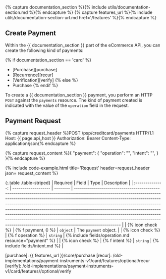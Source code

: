 {% capture documentation_section %}{% include utils/documentation-section.md %}{% endcapture %}
{% capture features_url %}{% include utils/documentation-section-url.md href='/features' %}{% endcapture %}

## Create Payment

Within the {{ documentation_section }} part of the eCommerce API, you can create
the following kind of payments:

{% if documentation_section == 'card' %}

*   [Purchase][purchase]
*   [Recurrence][recur]
*   [Verification][verify]
{% else %}
*   Purchase
{% endif %}

To create a {{ documentation_section }} payment, you perform an HTTP `POST`
against the `payments` resource. The kind of payment created is indicated with
the value of the `operation` field in the request.

## Payment Request

{% capture request_header %}POST /psp/creditcard/payments HTTP/1.1
Host: {{ page.api_host }}
Authorization: Bearer <AccessToken>
Content-Type: application/json{% endcapture %}

{% capture request_content %}{
    "payment": {
        "operation": "<operation>",
        "intent": "<intent>",
    }
}{% endcapture %}

{% include code-example.html
    title='Request'
    header=request_header
    json= request_content
    %}

{:.table .table-striped}
|     Required     | Field               | Type     | Description                                                                                                                                                                                                                                                                                                                                                                                                                                                                                                                                                                               |
| :--------------: | ------------------- | -------- | ----------------------------------------------------------------------------------------------------------------------------------------------------------------------------------------------------------------------------------------------------------------------------------------------------------------------------------------------------------------------------------------------------------------------------------------------------------------------------------------------------------------------------------------------------------------------------------------- |
| {% icon check %} | {% f payment, 0 %}  | `object` | The `payment` object.                                                                                                                                                                                                                                                                                                                                                                                                                                                                                                                                                                 |
| {% icon check %} | {% f operation %}   | `string` | {% include fields/operation.md resource="payment" %}  |
| {% icon check %} | {% f intent %}      | `string` | {% include fields/intent.md %} |

[purchase]: {{ features_url }}/core/purchase
[recur]: /old-implementations/payment-instruments-v1/card/features/optional/recur
[verify]: /old-implementations/payment-instruments-v1/card/features//optional/verify
